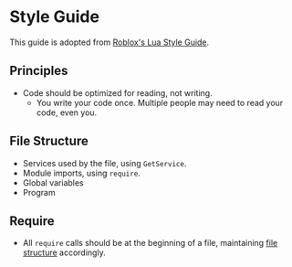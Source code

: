 # Style Guide
This guide is adopted from [Roblox's Lua Style Guide](https://roblox.github.io/lua-style-guide/).

## Principles
- Code should be optimized for reading, not writing.
	- You write your code once. Multiple people may need to read your code, even you.

## File Structure
- Services used by the file, using `GetService`.
- Module imports, using `require`.
- Global variables
- Program

## Require
- All `require` calls should be at the beginning of a file, maintaining [file structure](#file-structure) accordingly.
